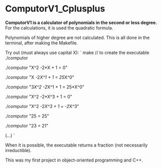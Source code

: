 # ComputorV1_Cplusplus

**ComputorV1 is a calculator of polynomials in the second or less degree.**
For the calculations, it is used the quadratic formula.

Polynomials of higher degree are not calculated.
This is all done in the terminal, after making the Makefile.

Try out (must always use capital X):
`
make // to create the executable ./computor

./computor "X^2 -2*X + 1 = 0"

./computor "X -2*X^1 + 1 = 25*X^0"

./computor "3*X^2 -2*X^1 + 1 = 25*X^0"

./computor "X^2 -2*X^3 + 1 = 0"

./computor "X^2 -2*X^3 + 1 = -2*X^3"

./computor "25 = 25"

./computor "23 = 21"

(...)
`

When it is possible, the executable returns a fraction (not necessarily irreductible).

This was my first project in object-oriented programming and C++.
